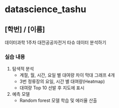 # datascience_tashu
## [학번] / [이름]

데이터과학 1주차 대전공공자전거 타슈 데이터 분석하기

### 실습 내용

1. 탐색적 분석
    - 계절, 월, 시간, 요일 별 대여량 차이 막대 그래프 4개
    - 3번 정류장의 요일, 시간 별 대여량(Heatmap)
    - 대여량 Top 10 선발 후 지도에 표시
2. 예측 모델
    - Random forest 모델 학습 및 에러율 산출
